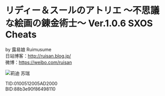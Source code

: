 # リディー＆スールのアトリエ ～不思議な絵画の錬金術士～ Ver.1.0.6 SXOS Cheats
by 露易娘 Ruimusume</br>
日站博客：http://ruisan.blog.jp/</br>
微博：https://weibo.com/ruisan</br>

<img src="https://imgur.com/GSh6LGl.jpg" alt="莉迪 苏瑞"/>

TID:0100512005AD2000</br>
BID:88b3e90f86498110
